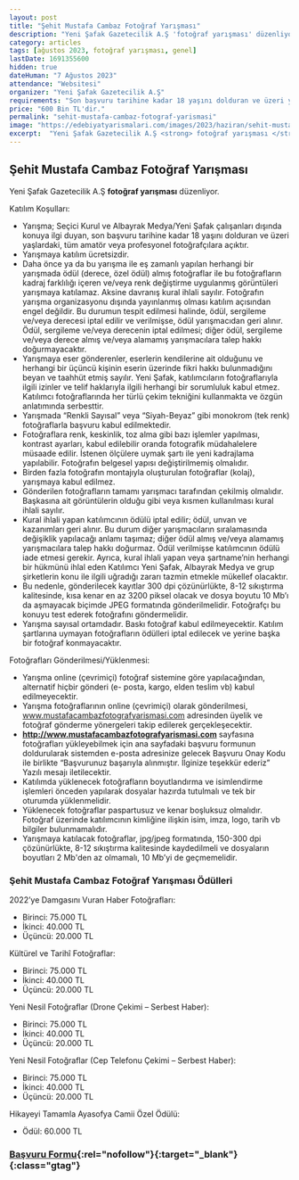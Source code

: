 ```yaml
---
layout: post
title: "Şehit Mustafa Cambaz Fotoğraf Yarışması"
description: "Yeni Şafak Gazetecilik A.Ş 'fotoğraf yarışması' düzenliyor."
category: articles
tags: [ağustos 2023, fotoğraf yarışması, genel]
lastDate: 1691355600
hidden: true
dateHuman: "7 Ağustos 2023"
attendance: "Websitesi"
organizer: "Yeni Şafak Gazetecilik A.Ş"
requirements: "Son başvuru tarihine kadar 18 yaşını dolduran ve üzeri yaşlardaki, tüm amatör veya profesyonel fotoğrafçılar katılabilir."
price: "600 Bin TL'dir."
permalink: "sehit-mustafa-cambaz-fotograf-yarismasi"
image: "https://edebiyatyarismalari.com/images/2023/haziran/sehit-mustafa-cambaz-fotograf-yarismasi.jpg"
excerpt:  "Yeni Şafak Gazetecilik A.Ş <strong> fotoğraf yarışması </strong> düzenliyor."
---
```


## Şehit Mustafa Cambaz Fotoğraf Yarışması
Yeni Şafak Gazetecilik A.Ş **fotoğraf yarışması** düzenliyor.  

Katılım Koşulları:
- Yarışma; Seçici Kurul ve Albayrak Medya/Yeni Şafak çalışanları dışında konuya ilgi duyan, son başvuru tarihine kadar 18 yaşını dolduran ve üzeri yaşlardaki, tüm amatör veya profesyonel fotoğrafçılara açıktır.
- Yarışmaya katılım ücretsizdir.
- Daha önce ya da bu yarışma ile eş zamanlı yapılan herhangi bir yarışmada ödül (derece, özel ödül) almış fotoğraflar ile bu fotoğrafların kadraj farklılığı içeren ve/veya
renk değiştirme uygulanmış görüntüleri yarışmaya katılamaz. Aksine davranış kural ihlali sayılır. Fotoğrafın yarışma organizasyonu dışında yayınlanmış olması katılım açısından engel değildir. Bu durumun tespit edilmesi halinde, ödül, sergileme ve/veya derecesi iptal edilir ve verilmişse, ödül yarışmacıdan geri alınır. Ödül, sergileme ve/veya derecenin iptal edilmesi; diğer ödül, sergileme ve/veya derece almış ve/veya alamamış yarışmacılara talep hakkı doğurmayacaktır.
- Yarışmaya eser gönderenler, eserlerin kendilerine ait olduğunu ve herhangi bir üçüncü kişinin eserin üzerinde fikri hakkı bulunmadığını beyan ve taahhüt etmiş sayılır. Yeni Şafak, katılımcıların fotoğraflarıyla ilgili izinler ve telif haklarıyla ilgili herhangi bir sorumluluk kabul etmez. Katılımcı fotoğraflarında her türlü çekim tekniğini kullanmakta ve özgün anlatımında serbesttir.
- Yarışmada “Renkli Sayısal” veya “Siyah-Beyaz” gibi monokrom (tek renk) fotoğraflarla başvuru kabul edilmektedir.
- Fotoğraflara renk, keskinlik, toz alma gibi bazı işlemler yapılması, kontrast ayarları, kabul edilebilir oranda fotografik müdahalelere müsaade edilir. İstenen ölçülere uymak şartı ile yeni kadrajlama yapılabilir. Fotoğrafın belgesel yapısı değiştirilmemiş olmalıdır.
- Birden fazla fotoğrafın montajıyla oluşturulan fotoğraflar (kolaj), yarışmaya kabul edilmez.
- Gönderilen fotoğrafların tamamı yarışmacı tarafından çekilmiş olmalıdır. Başkasına ait görüntülerin olduğu gibi veya kısmen kullanılması kural ihlali sayılır.
- Kural ihlali yapan katılımcının ödülü iptal edilir; ödül, unvan ve kazanımları geri alınır. Bu durum diğer yarışmacıların sıralamasında değişiklik yapılacağı anlamı taşımaz; diğer ödül almış ve/veya alamamış yarışmacılara talep hakkı doğurmaz. Ödül verilmişse katılımcının ödülü iade etmesi gerekir. Ayrıca, kural ihlali yapan veya şartname’nin herhangi bir hükmünü ihlal eden Katılımcı Yeni Şafak, Albayrak Medya ve grup şirketlerin konu ile ilgili uğradığı zararı tazmin etmekle mükellef olacaktır.
- Bu nedenle, gönderilecek kayıtlar 300 dpi çözünürlükte, 8-12 sıkıştırma kalitesinde, kısa kenar en az 3200 piksel olacak ve dosya boyutu 10 Mb’ı da aşmayacak biçimde JPEG formatında gönderilmelidir. Fotoğrafçı bu konuyu test ederek fotoğrafını göndermelidir.
- Yarışma sayısal ortamdadır. Baskı fotoğraf kabul edilmeyecektir. Katılım şartlarına uymayan fotoğrafların ödülleri iptal edilecek ve yerine başka bir fotoğraf konmayacaktır.


Fotoğrafları Gönderilmesi/Yüklenmesi:
- Yarışma online (çevrimiçi) fotoğraf sistemine göre yapılacağından, alternatif hiçbir gönderi (e- posta, kargo, elden teslim vb) kabul edilmeyecektir.
- Yarışma fotoğraflarının online (çevrimiçi) olarak gönderilmesi, www.mustafacambazfotografyarismasi.com adresinden üyelik ve fotoğraf gönderme yönergeleri takip edilerek gerçekleşecektir.
- **http://www.mustafacambazfotografyarismasi.com** sayfasına fotoğrafları yükleyebilmek için ana sayfadaki başvuru formunun doldurularak sistemden e-posta adresinize gelecek Başvuru Onay Kodu ile birlikte “Başvurunuz başarıyla alınmıştır. İlginize teşekkür ederiz” Yazılı mesajı iletilecektir.
- Katılımda yüklenecek fotoğrafların boyutlandırma ve isimlendirme işlemleri önceden yapılarak dosyalar hazırda tutulmalı ve tek bir oturumda yüklenmelidir.
- Yüklenecek fotoğraflar paspartusuz ve kenar boşluksuz olmalıdır. Fotoğraf üzerinde katılımcının kimliğine ilişkin isim, imza, logo, tarih vb bilgiler bulunmamalıdır.
- Yarışmaya katılacak fotoğraflar, jpg/jpeg formatında, 150-300 dpi çözünürlükte, 8-12 sıkıştırma kalitesinde kaydedilmeli ve dosyaların boyutları 2 Mb'den az olmamalı, 10 Mb’yi de geçmemelidir.


### Şehit Mustafa Cambaz Fotoğraf Yarışması Ödülleri
2022’ye Damgasını Vuran Haber Fotoğrafları:
- Birinci: 75.000 TL
- İkinci: 40.000 TL
- Üçüncü: 20.000 TL

Kültürel ve Tarihî Fotoğraflar:
- Birinci: 75.000 TL
- İkinci: 40.000 TL
- Üçüncü: 20.000 TL

Yeni Nesil Fotoğraflar (Drone Çekimi – Serbest Haber):
- Birinci: 75.000 TL
- İkinci: 40.000 TL
- Üçüncü: 20.000 TL

Yeni Nesil Fotoğraflar (Cep Telefonu Çekimi – Serbest Haber):
- Birinci: 75.000 TL
- İkinci: 40.000 TL
- Üçüncü: 20.000 TL

Hikayeyi Tamamla Ayasofya Camii Özel Ödülü:
- Ödül: 60.000 TL


### [Başvuru Formu](https://mustafacambazfotografyarismasi.com/?ref=edebiyatyarismalari.com){:rel="nofollow"}{:target="_blank"}{:class="gtag"}
